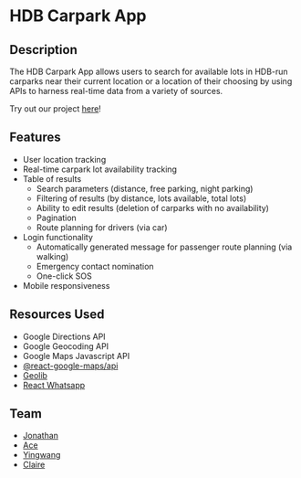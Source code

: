 # HDB Carpark App

## Description

The HDB Carpark App allows users to search for available lots in HDB-run carparks near their current location or a location of their choosing by using APIs to harness real-time data from a variety of sources. 

Try out our project [here](https://transcendent-paletas-3b5092.netlify.app/ "link to deployed site")!

## Features 
* User location tracking
* Real-time carpark lot availability tracking 
* Table of results
    * Search parameters (distance, free parking, night parking)
    * Filtering of results (by distance, lots available, total lots)
    * Ability to edit results (deletion of carparks with no availability)
    * Pagination
    * Route planning for drivers (via car)
* Login functionality 
    * Automatically generated message for passenger route planning (via walking)
    * Emergency contact nomination 
    * One-click SOS
* Mobile responsiveness

## Resources Used
* Google Directions API
* Google Geocoding API
* Google Maps Javascript API
* [@react-google-maps/api](https://github.com/JustFly1984/react-google-maps-api/tree/master/packages/react-google-maps-api "react google maps api")
* [Geolib](https://github.com/manuelbieh/geolib#readme "geolib")
* [React Whatsapp](https://github.com/andrelmlins/react-whatsapp "react whatsapp")

## Team
* [Jonathan](https://github.com/goodwill80 "jonathan's github")
* [Ace](https://github.com/acetay "ace's github")
* [Yingwang](https://github.com/shiywsg "yingwang's github")
* [Claire](https://github.com/clairetkw "claire's github")
